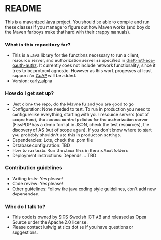 # README #

This is a mavenized Java project. You should be able to compile and run these
classes if you manage to figure out how Maven works (and boy do the Maven
fanboys make that hard with their crappy manuals).

### What is this repository for? ###

* This is a Java library for the functions necessary to run a client, resource
  server, and authorization server as specified in [draft-ietf-ace-oauth-authz](https://tools.ietf.org/html/draft-ietf-ace-oauth-authz-02). 
  It currently does not include network functionality, since it tries to be
  protocol agnostic. However as this work progesses at least support for [CoAP](https://tools.ietf.org/html/rfc7252) will be added.
* Version: early_alpha


### How do I get set up? ###

* Just clone the repo, do the Mavne fu and you are good to go
* Configuration: None needed to test. To run in production you need to
  configure like everything, starting with your resource servers (out of scope
  here), the access control policies for the authorization server (KissPDP has
  a demo format in JSON, check the test resources), the discovery of AS (out of
  scope again). If you don't know where to start you probably shouldn't use
  this in production settings.
* Dependencies: Lots, check the .pom file
* Database configuration:  TBD
* How to run tests: Run the class files in the src/test folders
* Deployment instructions: Depends ... TBD

### Contribution guidelines ###

* Writing tests: Yes please!
* Code review: Yes please!
* Other guidelines: Follow the java coding style guidelines, don't add new depenencies.

### Who do I talk to? ###

* This code is owned by SICS Swedish ICT AB and released as Open Source under the Apache 2.0 license.
* Please contact ludwig at sics dot se if you have questions or suggestions.
